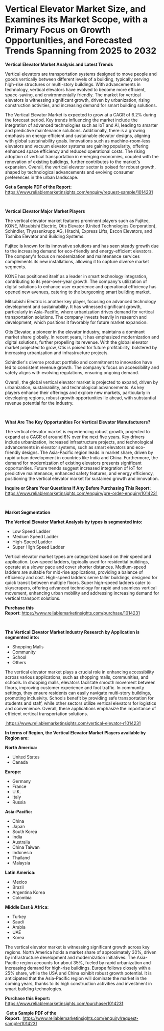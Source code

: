 <p><h1>Vertical Elevator Market Size, and Examines its Market Scope, with a Primary Focus on Growth Opportunities, and Forecasted Trends Spanning from 2025 to 2032</h1></p><p><strong>Vertical Elevator Market Analysis and Latest Trends</strong></p>
<p><p>Vertical elevators are transportation systems designed to move people and goods vertically between different levels of a building, typically serving high-rise structures or multi-story buildings. With advancements in technology, vertical elevators have evolved to become more efficient, space-saving, and environmentally friendly. The market for vertical elevators is witnessing significant growth, driven by urbanization, rising construction activities, and increasing demand for smart building solutions.</p><p>The Vertical Elevator Market is expected to grow at a CAGR of 6.2% during the forecast period. Key trends influencing the market include the integration of advanced technologies such as IoT and AI, leading to smarter and predictive maintenance solutions. Additionally, there is a growing emphasis on energy-efficient and sustainable elevator designs, aligning with global sustainability goals. Innovations such as machine-room-less elevators and vacuum elevator systems are gaining popularity, offering enhanced space efficiency and reduced operational costs. The rising adoption of vertical transportation in emerging economies, coupled with the renovation of existing buildings, further contributes to the market's expansion. Overall, the vertical elevator sector is poised for robust growth, shaped by technological advancements and evolving consumer preferences in the urban landscape.</p></p>
<p><strong>Get a Sample PDF of the Report:&nbsp;</strong> <a href="https://www.reliablemarketinsights.com/enquiry/request-sample/1014231?utm_campaign=3309&utm_medium=2&utm_source=Github&utm_content=ia&utm_term=17042025&utm_id=vertical-elevator">https://www.reliablemarketinsights.com/enquiry/request-sample/1014231</a></p>
<p>&nbsp;</p>
<p><strong>Vertical Elevator Major Market Players</strong></p>
<p><p>The vertical elevator market features prominent players such as Fujitec, KONE, Mitsubishi Electric, Otis Elevator (United Technologies Corporation), Schindler, Thyssenkrupp AG, Hitachi, Express Lifts, Escon Elevators, and Toshiba Elevator and Building Systems. </p><p>Fujitec is known for its innovative solutions and has seen steady growth due to the increasing demand for eco-friendly and energy-efficient elevators. The company's focus on modernization and maintenance services complements its new installations, allowing it to capture diverse market segments.</p><p>KONE has positioned itself as a leader in smart technology integration, contributing to its year-over-year growth. The company's utilization of digital solutions to enhance user experience and operational efficiency has opened new avenues, catering to the burgeoning smart building market.</p><p>Mitsubishi Electric is another key player, focusing on advanced technology development and sustainability. It has witnessed significant growth, particularly in Asia-Pacific, where urbanization drives demand for vertical transportation solutions. The company invests heavily in research and development, which positions it favorably for future market expansion.</p><p>Otis Elevator, a pioneer in the elevator industry, maintains a dominant market share globally. In recent years, it has emphasized modernization and digital solutions, further propelling its revenue. With the global elevator market projected to grow, Otis is poised for future profitability, bolstered by increasing urbanization and infrastructure projects.</p><p>Schindler's diverse product portfolio and commitment to innovation have led to consistent revenue growth. The company's focus on accessibility and safety aligns with evolving regulations, ensuring ongoing demand.</p><p>Overall, the global vertical elevator market is projected to expand, driven by urbanization, sustainability, and technological advancements. As key players enhance their offerings and explore new markets, particularly in developing regions, robust growth opportunities lie ahead, with substantial revenue potential for the industry.</p></p>
<p>&nbsp;</p>
<p><strong>What Are The Key Opportunities For Vertical Elevator Manufacturers?</strong></p>
<p><p>The vertical elevator market is experiencing robust growth, projected to expand at a CAGR of around 6% over the next five years. Key drivers include urbanization, increased infrastructure projects, and technological advancements in elevator systems, such as smart elevators and eco-friendly designs. The Asia-Pacific region leads in market share, driven by rapid urban development in countries like India and China. Furthermore, the demand for modernization of existing elevators presents significant opportunities. Future trends suggest increased integration of IoT for predictive maintenance, enhanced safety features, and energy efficiency, positioning the vertical elevator market for sustained growth and innovation.</p></p>
<p><strong>Inquire or Share Your Questions If Any Before Purchasing This Report:</strong> <a href="https://www.reliablemarketinsights.com/enquiry/pre-order-enquiry/1014231?utm_campaign=3309&utm_medium=2&utm_source=Github&utm_content=ia&utm_term=17042025&utm_id=vertical-elevator">https://www.reliablemarketinsights.com/enquiry/pre-order-enquiry/1014231</a></p>
<p>&nbsp;</p>
<p><strong>Market Segmentation</strong></p>
<p><strong>The Vertical Elevator Market Analysis by types is segmented into:</strong></p>
<p><ul><li>Low Speed Ladder</li><li>Medium Speed Ladder</li><li>High-Speed Ladder</li><li>Super High Speed Ladder</li></ul></p>
<p><p>Vertical elevator market types are categorized based on their speed and application. Low-speed ladders, typically used for residential buildings, operate at a slower pace and cover shorter distances. Medium-speed ladders are suitable for mid-rise applications, providing a balance of efficiency and cost. High-speed ladders serve taller buildings, designed for quick transit between multiple floors. Super high-speed ladders cater to skyscrapers, offering advanced technology for rapid and seamless vertical movement, enhancing urban mobility and addressing increasing demand for vertical transport solutions.</p></p>
<p><strong>Purchase this Report:&nbsp;</strong><a href="https://www.reliablemarketinsights.com/purchase/1014231?utm_campaign=3309&utm_medium=2&utm_source=Github&utm_content=ia&utm_term=17042025&utm_id=vertical-elevator">https://www.reliablemarketinsights.com/purchase/1014231</a></p>
<p>&nbsp;</p>
<p><strong>The Vertical Elevator Market Industry Research by Application is segmented into:</strong></p>
<p><ul><li>Shopping Malls</li><li>Community</li><li>School</li><li>Others</li></ul></p>
<p><p>The vertical elevator market plays a crucial role in enhancing accessibility across various applications, such as shopping malls, communities, and schools. In shopping malls, elevators facilitate smooth movement between floors, improving customer experience and foot traffic. In community settings, they ensure residents can easily navigate multi-story buildings, promoting inclusivity. Schools benefit by providing safe transportation for students and staff, while other sectors utilize vertical elevators for logistics and convenience. Overall, these applications emphasize the importance of efficient vertical transportation solutions.</p></p>
<p><a href="https://www.reliablemarketinsights.com/vertical-elevator-r1014231?utm_campaign=3309&utm_medium=2&utm_source=Github&utm_content=ia&utm_term=17042025&utm_id=vertical-elevator">&nbsp;https://www.reliablemarketinsights.com/vertical-elevator-r1014231</a></p>
<p><strong>In terms of Region, the Vertical Elevator Market Players available by Region are:</strong></p>
<p>
    <p> <strong> North America: </strong>
        <ul>
            <li>United States</li>
            <li>Canada</li>
        </ul>
        </p> 
    <p> <strong> Europe: </strong>
        <ul>
            <li>Germany</li>
            <li>France</li>
            <li>U.K.</li>
            <li>Italy</li>
            <li>Russia</li>
        </ul>
        </p> 
    <p> <strong> Asia-Pacific: </strong>
        <ul>
            <li>China</li>
            <li>Japan</li>
            <li>South Korea</li>
            <li>India</li>
            <li>Australia</li>
            <li>China Taiwan</li>
            <li>Indonesia</li>
            <li>Thailand</li>
            <li>Malaysia</li>
        </ul>
        </p> 
    <p> <strong> Latin America: </strong>
        <ul>
            <li>Mexico</li>
            <li>Brazil</li>
            <li>Argentina Korea</li>
            <li>Colombia</li>
        </ul>
        </p> 
    <p> <strong> Middle East & Africa: </strong>
        <ul>
            <li>Turkey</li>
            <li>Saudi</li>
            <li>Arabia</li>
            <li>UAE</li>
            <li>Korea</li>
        </ul>
    </p>
    </p>
<p><p>The vertical elevator market is witnessing significant growth across key regions. North America holds a market share of approximately 30%, driven by infrastructure development and modernization initiatives. The Asia-Pacific region accounts for about 35%, fueled by rapid urbanization and increasing demand for high-rise buildings. Europe follows closely with a 25% share, while the USA and China exhibit robust growth potential. It is anticipated that the Asia-Pacific region will dominate the market in the coming years, thanks to its high construction activities and investment in smart building technologies.</p></p>
<p><strong>Purchase this Report: </strong><a href="https://www.reliablemarketinsights.com/purchase/1014231?utm_campaign=3309&utm_medium=2&utm_source=Github&utm_content=ia&utm_term=17042025&utm_id=vertical-elevator">https://www.reliablemarketinsights.com/purchase/1014231</a></p>
<p>&nbsp;<strong>Get a Sample PDF of the Report:&nbsp;&nbsp;</strong><a href="https://www.reliablemarketinsights.com/enquiry/request-sample/1014231?utm_campaign=3309&utm_medium=2&utm_source=Github&utm_content=ia&utm_term=17042025&utm_id=vertical-elevator">https://www.reliablemarketinsights.com/enquiry/request-sample/1014231</a></p>
<p><strong></strong></p>
<p><p></p><p></p><p></p></p>